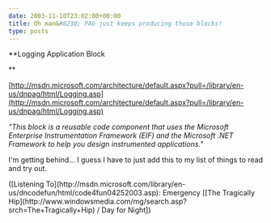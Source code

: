 ```yaml
---
date: 2003-11-10T23:02:00+00:00
title: Oh man&#8230; PAG just keeps producing those blocks!
type: posts
---
```

**Logging Application Block

**



[http://msdn.microsoft.com/architecture/default.aspx?pull=/library/en-us/dnpag/html/Logging.asp](http://msdn.microsoft.com/architecture/default.aspx?pull=/library/en-us/dnpag/html/Logging.asp)

_"This block is a reusable code component that uses the Microsoft Enterprise Instrumentation Framework (EIF) and the Microsoft .NET Framework to help you design instrumented applications."_

I'm getting behind... I guess I have to just add this to my list of things to read and try out.

<div class="media">
  ([Listening To](http://msdn.microsoft.com/library/en-us/dncodefun/html/code4fun04252003.asp): Emergency [[The Tragically Hip](http://www.windowsmedia.com/mg/search.asp?srch=The+Tragically+Hip) / Day for Night])
</div>
